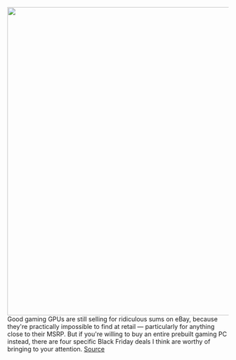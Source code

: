 <img src='https://cdn.vox-cdn.com/thumbor/afAOzFXWDWBGnXuUQ7j0_Wc1aiU=/0x0:2640x1749/1200x800/filters:focal(1057x757:1479x1179)/cdn.vox-cdn.com/uploads/chorus_image/image/70196273/twarren_rtx3080_3_2.0.jpg' width='700px' /><br/>
Good gaming GPUs are still selling for ridiculous sums on eBay, because they're practically impossible to find at retail — particularly for anything close to their MSRP. But if you're willing to buy an entire prebuilt gaming PC instead, there are four specific Black Friday deals I think are worthy of bringing to your attention.
<a href='https://www.theverge.com/2021/11/26/22803778/black-friday-gaming-pc-prebuilt-sales-deals-rtx-3080-3070-3060'> Source <a/>